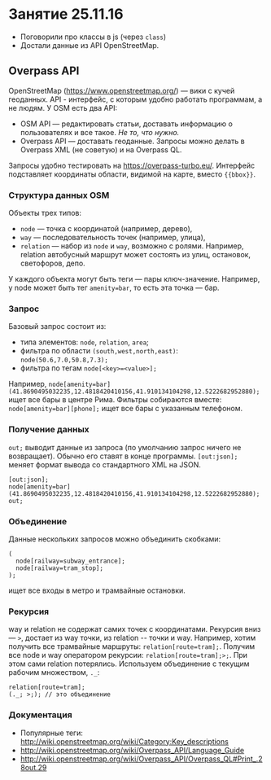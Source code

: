 # Занятие 25.11.16

* Поговорили про классы в js (через `class`)
* Достали данные из API OpenStreetMap.

## Overpass API

OpenStreetMap (https://www.openstreetmap.org/) —
вики с кучей геоданных. API - интерфейс, с которым удобно работать программам,
а не людям. У OSM есть два API:

* OSM API — редактировать статьи, доставать информацию о пользователях и все такое. *Не то, что нужно.*
* Overpass API — доставать геоданные. Запросы можно делать в Overpass XML (не советую) и на Overpass QL.

Запросы удобно тестировать на https://overpass-turbo.eu/. Интерфейс подставляет
координаты области, видимой на карте, вместо `{{bbox}}`.

### Структура данных OSM

Объекты трех типов:
* `node` — точка с координатой (например, дерево),
* `way` — последовательность точек (например, улица),
* `relation` — набор из `node` и `way`, возможно с ролями. Например, relation
автобусный маршрут может состоять из улиц, остановок, светофоров, депо.

У каждого объекта могут быть теги — пары ключ-значение. Например, у node может
быть тег `amenity=bar`, то есть эта точка — бар.

### Запрос

Базовый запрос состоит из:

* типа элементов: `node`, `relation`, `area`;
* фильтра по области `(south,west,north,east)`: `node(50.6,7.0,50.8,7.3);`
* фильтра по тегам `node[<key>=<value>];`

Например, `node[amenity=bar](41.8690495032235,12.4818420410156,41.910134104298,12.5222682952880);`
ищет все бары в центре Рима. Фильтры собираются вместе: `node[amenity=bar][phone];` ищет
все бары c указанным телефоном.

### Получение данных

`out;` выводит данные из запроса (по умолчанию запрос ничего не возвращает).
Обычно его ставят в конце программы. `[out:json];` меняет формат вывода со
стандартного XML на JSON.
```
[out:json];
node[amenity=bar](41.8690495032235,12.4818420410156,41.910134104298,12.5222682952880);
out;
```

### Объединение

Данные нескольких запросов можно объединить скобками:
```
(
  node[railway=subway_entrance];
  node[railway=tram_stop];
);
```
ищет все входы в метро и трамвайные остановки.

### Рекурсия

way и relation не содержат самих точек с координатами.
Рекурсия вниз — `>`, достает из way точки, из relation -- точки и way.
Например, хотим получить все трамвайные маршруты: `relation[route=tram];`.
Получим все node и way оператором рекурсии: `relation[route=tram];>;`.
При этом сами relation потерялись. Используем объединение с текущим рабочим множеством, `._`:
```
relation[route=tram];
(._; >;); // это объединение
```

### Документация

* Популярные теги: http://wiki.openstreetmap.org/wiki/Category:Key_descriptions
* http://wiki.openstreetmap.org/wiki/Overpass_API/Language_Guide
* http://wiki.openstreetmap.org/wiki/Overpass_API/Overpass_QL#Print_.28out.29
